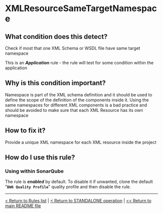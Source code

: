 # XMLResourceSameTargetNamespace

## What condition does this detect?

Check if most that one XML Schema or WSDL file have same target namespace

This is an ***Application*** rule - the rule will test for some condition within the application

## Why is this condition important?

Namespace is part of the XML schema definition and it should be used to define the scope of the definition of the components inside it. Using the same namespaces for different XML components is a bad practice and should be avoided to make sure that each XML Resource has its own namespace

## How to fix it?

Provide a unique XML namespace for each XML resource inside the project

## How do I use this rule?

### Using within SonarQube

The rule is **_enabled_** by default. To disable it if unwanted, clone the default "**`BW6 Quality Profile`**" quality profile and then disable the rule.

---
[< Return to Rules list](./RULES.md) | [< Return to STANDALONE operation](../STANDALONE.md) | [<< Return to main README file](../../README.md)
